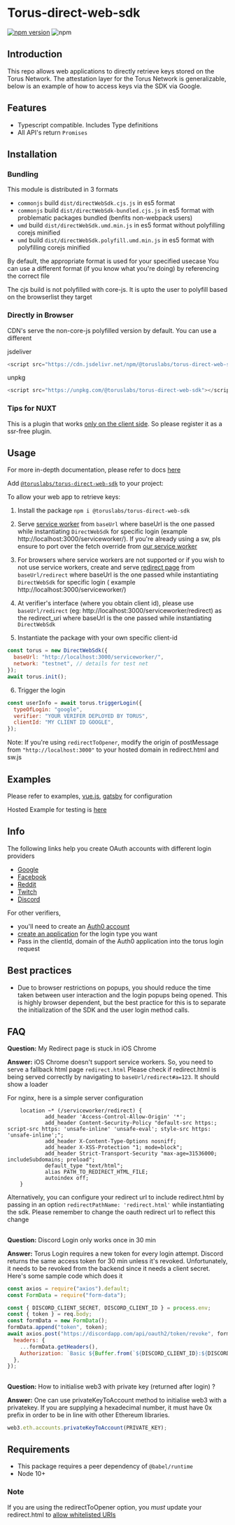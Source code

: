 # Torus-direct-web-sdk

[![npm version](https://badge.fury.io/js/%40toruslabs%2Ftorus-direct-web-sdk.svg)](https://badge.fury.io/js/%40toruslabs%2Ftorus-direct-web-sdk)
![npm](https://img.shields.io/npm/dw/@toruslabs/torus-direct-web-sdk)

## Introduction

This repo allows web applications to directly retrieve keys stored on the Torus Network. The attestation layer for the Torus Network is generalizable, below is an example of how to access keys via the SDK via Google.

## Features

- Typescript compatible. Includes Type definitions
- All API's return `Promises`

## Installation

### Bundling

This module is distributed in 3 formats

- `commonjs` build `dist/directWebSdk.cjs.js` in es5 format
- `commonjs` build `dist/directWebSdk-bundled.cjs.js` in es5 format with problematic packages bundled (benfits non-webpack users)
- `umd` build `dist/directWebSdk.umd.min.js` in es5 format without polyfilling corejs minified
- `umd` build `dist/directWebSdk.polyfill.umd.min.js` in es5 format with polyfilling corejs minified

By default, the appropriate format is used for your specified usecase
You can use a different format (if you know what you're doing) by referencing the correct file

The cjs build is not polyfilled with core-js.
It is upto the user to polyfill based on the browserlist they target

### Directly in Browser

CDN's serve the non-core-js polyfilled version by default. You can use a different

jsdeliver

```js
<script src="https://cdn.jsdelivr.net/npm/@toruslabs/torus-direct-web-sdk"></script>
```

unpkg

```js
<script src="https://unpkg.com/@toruslabs/torus-direct-web-sdk"></script>
```

### Tips for NUXT

This is a plugin that works [only on the client side](https://nuxtjs.org/guide/plugins/#client-side-only). So please register it as a ssr-free plugin.

## Usage

For more in-depth documentation, please refer to docs [here](https://docs.tor.us/direct-auth/quick-start)

Add [`@toruslabs/torus-direct-web-sdk`](https://www.npmjs.com/package/@toruslabs/torus-direct-web-sdk) to your project:

To allow your web app to retrieve keys:

1. Install the package
   `npm i @toruslabs/torus-direct-web-sdk`

2. Serve [service worker](serviceworker/sw.js) from `baseUrl` where baseUrl is the one passed while instantiating `DirectWebSdk` for specific login (example http://localhost:3000/serviceworker/). If you're already using a sw, pls ensure to port over the fetch override from [our service worker](serviceworker/sw.js)

3. For browsers where service workers are not supported or if you wish to not use service workers, create and serve [redirect page](serviceworker/redirect.html) from `baseUrl/redirect` where baseUrl is the one passed while instantiating `DirectWebSdk` for specific login ( example http://localhost:3000/serviceworker/)

4. At verifier's interface (where you obtain client id), please use `baseUrl/redirect` (eg: http://localhost:3000/serviceworker/redirect) as the redirect_uri where baseUrl is the one passed while instantiating `DirectWebSdk`

5. Instantiate the package with your own specific client-id

```js
const torus = new DirectWebSdk({
  baseUrl: "http://localhost:3000/serviceworker/",
  network: "testnet", // details for test net
});
await torus.init();
```

6. Trigger the login

```js
const userInfo = await torus.triggerLogin({
  typeOfLogin: "google",
  verifier: "YOUR VERIFER DEPLOYED BY TORUS",
  clientId: "MY CLIENT ID GOOGLE",
});
```

Note: If you're using `redirectToOpener`, modify the origin of postMessage from `"http://localhost:3000"` to your hosted domain in redirect.html and sw.js

## Examples

Please refer to examples, [vue.js](examples/vue-app/src/App.vue), [gatsby](https://github.com/jamespfarrell/gatsby-torus-direct) for configuration

Hosted Example for testing is [here](https://vue-direct.tor.us/)

## Info

The following links help you create OAuth accounts with different login providers

- [Google](https://support.google.com/googleapi/answer/6158849)
- [Facebook](https://developers.facebook.com/docs/apps)
- [Reddit](https://github.com/reddit-archive/reddit/wiki/oauth2)
- [Twitch](https://dev.twitch.tv/docs/authentication/#registration)
- [Discord](https://discord.com/developers/docs/topics/oauth2)

For other verifiers,

- you'll need to create an [Auth0 account](https://auth0.com/)
- [create an application](https://auth0.com/docs/connections) for the login type you want
- Pass in the clientId, domain of the Auth0 application into the torus login request

## Best practices

- Due to browser restrictions on popups, you should reduce the time taken between user interaction and the login popups being opened. This is highly browser dependent, but the best practice for this is to separate the initialization of the SDK and the user login method calls.

## FAQ

**Question:** My Redirect page is stuck in iOS Chrome

**Answer:**
iOS Chrome doesn't support service workers. So, you need to serve a fallback html page `redirect.html`
Please check if redirect.html is being served correctly by navigating to `baseUrl/redirect#a=123`. It should show a loader

For nginx, here is a simple server configuration

```nginx
    location ~* (/serviceworker/redirect) {
            add_header 'Access-Control-Allow-Origin' '*';
            add_header Content-Security-Policy "default-src https:; script-src https: 'unsafe-inline' 'unsafe-eval'; style-src https: 'unsafe-inline';";
            add_header X-Content-Type-Options nosniff;
            add_header X-XSS-Protection "1; mode=block";
            add_header Strict-Transport-Security "max-age=31536000; includeSubdomains; preload";
            default_type "text/html";
            alias PATH_TO_REDIRECT_HTML_FILE;
            autoindex off;
    }

```

Alternatively, you can configure your redirect url to include redirect.html by passing in an option `redirectPathName: 'redirect.html'` while instantiating the sdk.
Please remember to change the oauth redirect url to reflect this change

##

**Question:** Discord Login only works once in 30 min

**Answer:**
Torus Login requires a new token for every login attempt. Discord returns the same access token for 30 min unless it's revoked. Unfortunately, it needs to be revoked from the backend since it needs a client secret. Here's some sample code which does it

```js
const axios = require("axios").default;
const FormData = require("form-data");

const { DISCORD_CLIENT_SECRET, DISCORD_CLIENT_ID } = process.env;
const { token } = req.body;
const formData = new FormData();
formData.append("token", token);
await axios.post("https://discordapp.com/api/oauth2/token/revoke", formData, {
  headers: {
    ...formData.getHeaders(),
    Authorization: `Basic ${Buffer.from(`${DISCORD_CLIENT_ID}:${DISCORD_CLIENT_SECRET}`, "binary").toString("base64")}`,
  },
});
```

##

**Question:** How to initialise web3 with private key (returned after login) ?

**Answer:**
One can use privateKeyToAccount method to initialise web3 with a privatekey. If you are supplying a hexadecimal number, it must have 0x prefix in order to be in line with other Ethereum libraries. 

```js
web3.eth.accounts.privateKeyToAccount(PRIVATE_KEY);
```

## Requirements

- This package requires a peer dependency of `@babel/runtime`
- Node 10+

### Note
If you are using the redirectToOpener option, you *must* update your redirect.html to [allow whitelisted URIs](serviceworker/redirect.html#L222)
